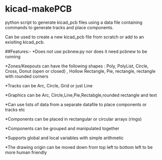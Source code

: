 # kicad-makePCB
python script to generate kicad_pcb files using a data file containing commands to generate tracks and place components.

Can be used to create a new kicad_pcb file from scratch or add to an exisiting kicad_pcb.

##Features:-
*Does not use pcbnew.py nor does it need pcbnew to be running

*Zones/Keepouts can have the following shapes : Poly, PolyList, Circle, Cross, Donut (open or closed) , Hollow Rectangle, Pie, rectangle, rectangle with rounded corners

*Tracks can be Arc, Circle, Grid or just Line

*Graphics can be Arc, Circle,Line,Pie,Rectabgle,rounded rectangle and text

*Can use lists of data from a separate datafile to place components or tracks etc

*Components can be placed in rectangular or circular arrays (rings)

*Components can be grouped and manipulated together

*Supports global and local variables with simple arithmetic

*The drawing origin can be moved down from top left to bottom left to be more human friendly

